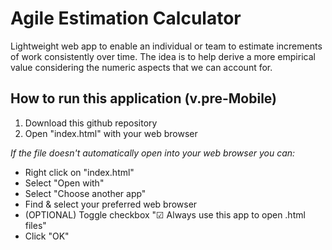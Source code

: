 # Agile Estimation Calculator
Lightweight web app to enable an individual or team to estimate increments of work consistently over time. The idea is to help derive a more empirical value considering the numeric aspects that we can account for.


## How to run this application (v.pre-Mobile)
1. Download this github repository
2. Open "index.html" with your web browser

_If the file doesn't automatically open into your web browser you can:_

- Right click on "index.html"
- Select "Open with"
- Select "Choose another app"
- Find & select your preferred web browser
- (OPTIONAL) Toggle checkbox "☑ Always use this app to open .html files"
- Click "OK"
